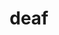 ---
category: 4-letters
denotation: null
name: deaf
reference_link: https://www.etymonline.com/word/deaf
root_language: null
root_name: null
title: deaf
type: free
word_sums:
- respelling: deaf
  sum: 'Deaf + '
---